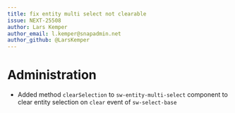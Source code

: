 ```yaml
---
title: fix entity multi select not clearable
issue: NEXT-25508
author: Lars Kemper
author_email: l.kemper@snapadmin.net
author_github: @LarsKemper
---
```

# Administration
* Added method `clearSelection` to `sw-entity-multi-select` component to clear entity selection on `clear` event of `sw-select-base`
